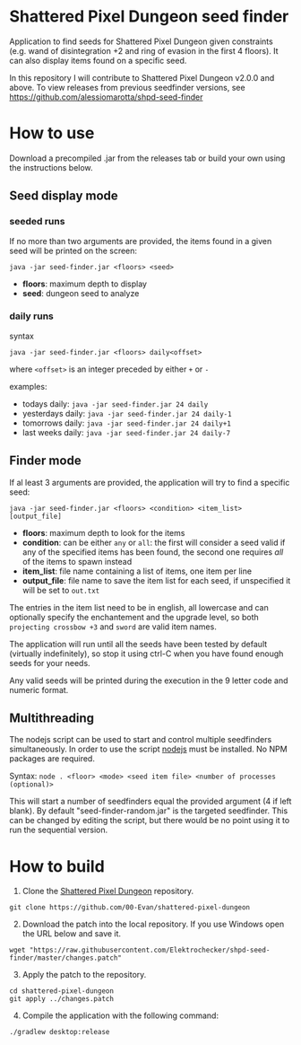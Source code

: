 # Shattered Pixel Dungeon seed finder

Application to find seeds for Shattered Pixel Dungeon given constraints (e.g. wand of disintegration +2 and ring of evasion in the first 4 floors).
It can also display items found on a specific seed.

In this repository I will contribute to Shattered Pixel Dungeon v2.0.0 and above. To view releases from previous seedfinder versions, see https://github.com/alessiomarotta/shpd-seed-finder

# How to use

Download a precompiled .jar from the releases tab or build your own using the instructions below.

## Seed display mode
### seeded runs

If no more than two arguments are provided, the items found in a given seed will be printed on the screen:

```
java -jar seed-finder.jar <floors> <seed>
```

- **floors**: maximum depth to display
- **seed**: dungeon seed to analyze

### daily runs

syntax 
```
java -jar seed-finder.jar <floors> daily<offset>
```
where `<offset>` is an integer preceded by either `+` or `-`

examples:

- todays daily:       `java -jar seed-finder.jar 24 daily`
- yesterdays daily:   `java -jar seed-finder.jar 24 daily-1`
- tomorrows daily:    `java -jar seed-finder.jar 24 daily+1`
- last weeks daily:   `java -jar seed-finder.jar 24 daily-7`

## Finder mode

If al least 3 arguments are provided, the application will try to find a specific seed:

```
java -jar seed-finder.jar <floors> <condition> <item_list> [output_file]
```

- **floors**: maximum depth to look for the items
- **condition**: can be either `any` or `all`: the first will consider a seed valid if any of the specified items has been found, the second one requires _all_ of the items to spawn instead
- **item_list**: file name containing a list of items, one item per line
- **output_file**: file name to save the item list for each seed, if unspecified it will be set to `out.txt`

The entries in the item list need to be in english, all lowercase and can optionally specify the enchantement and the upgrade level, so both `projecting crossbow +3` and `sword` are valid item names.

The application will run until all the seeds have been tested by default (virtually indefinitely), so stop it using ctrl-C when you have found enough seeds for your needs.

Any valid seeds will be printed during the execution in the 9 letter code and numeric format.

## Multithreading

The nodejs script can be used to start and control multiple seedfinders simultaneously. In order to use the script [nodejs](https://nodejs.org/en) must be installed. No NPM packages are required.

Syntax: ` node . <floor> <mode> <seed item file> <number of processes (optional)> `

This will start a number of seedfinders equal the provided argument (4 if left blank).
By default "seed-finder-random.jar" is the targeted seedfinder. This can be changed by editing the script, but there would be no point using it to run the sequential version.

# How to build

1. Clone the [Shattered Pixel Dungeon](https://github.com/00-Evan/shattered-pixel-dungeon) repository.

```
git clone https://github.com/00-Evan/shattered-pixel-dungeon
```

2. Download the patch into the local repository. If you use Windows open the URL below and save it.

```
wget "https://raw.githubusercontent.com/Elektrochecker/shpd-seed-finder/master/changes.patch"
```

3. Apply the patch to the repository.

```
cd shattered-pixel-dungeon
git apply ../changes.patch
```

4. Compile the application with the following command:

```
./gradlew desktop:release
```

